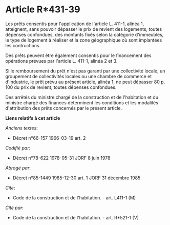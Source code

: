 # Article R*431-39

Les prêts consentis pour l'application de l'article L. 411-1, alinéa 1, atteignent, sans pouvoir dépasser le prix de revient
des logements, toutes dépenses confondues, des montants fixés selon la catégorie d'immeubles, le type de logement à réaliser
et la zone géographique où sont implantées les contructions.

Des prêts peuvent être également consentis pour le financement des opérations prévues par l'article L. 411-1, alinéa 2 et 3.

Si le remboursement du prêt n'est pas garanti par une collectivité locale, un groupement de collectivités locales ou une
chambre de commerce et d'industrie, le prêt prévu au présent article, alinéa 1, ne peut dépasser 80 p. 100 du prix de
revient, toutes dépenses confondues.

Des arrêtés du ministre chargé de la construction et de l'habitation et du ministre chargé des finances déterminent les
conditions et les modalités d'attribution des prêts concernés par le présent article.

**Liens relatifs à cet article**

_Anciens textes_:

  - Décret n°66-157 1966-03-19 art. 2

_Codifié par_:

  - Décret n°78-622 1978-05-31 JORF 8 juin 1978

_Abrogé par_:

  - Décret n°85-1449 1985-12-30 art. 1 JORF 31 décembre 1985

_Cite_:

  - Code de la construction et de l'habitation. - art. L411-1 (M)

_Cité par_:

  - Code de la construction et de l'habitation. - art. R*521-1 (V)
